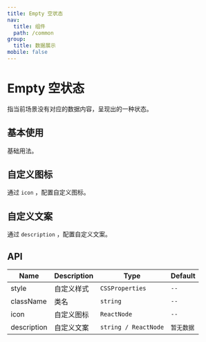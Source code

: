 ```yaml
---
title: Empty 空状态
nav:
  title: 组件
  path: /common
group:
  title: 数据展示
mobile: false
---
```


# Empty 空状态

指当前场景没有对应的数据内容，呈现出的一种状态。

## 基本使用

基础用法。

<code src="./demos/index1.tsx"></code>

## 自定义图标

通过 `icon` ，配置自定义图标。

<code src="./demos/index2.tsx"></code>

## 自定义文案

通过 `description` ，配置自定义文案。

<code src="./demos/index3.tsx"></code>

## API

| Name        | Description | Type                 | Default    |
| ----------- | ----------- | -------------------- | ---------- |
| style       | 自定义样式  | `CSSProperties`      | `--`       |
| className   | 类名        | `string`             | `--`       |
| icon        | 自定义图标  | `ReactNode`          | `--`       |
| description | 自定义文案  | `string / ReactNode` | `暂无数据` |
